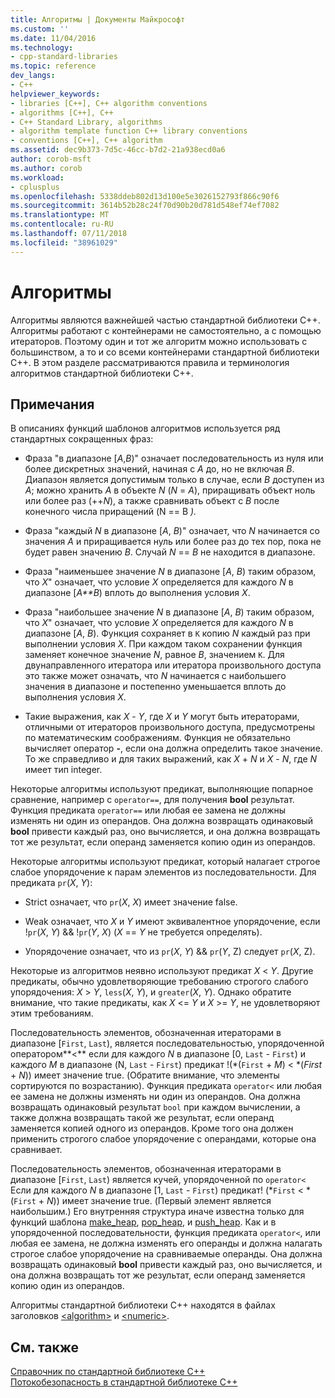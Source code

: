 ```yaml
---
title: Алгоритмы | Документы Майкрософт
ms.custom: ''
ms.date: 11/04/2016
ms.technology:
- cpp-standard-libraries
ms.topic: reference
dev_langs:
- C++
helpviewer_keywords:
- libraries [C++], C++ algorithm conventions
- algorithms [C++], C++
- C++ Standard Library, algorithms
- algorithm template function C++ library conventions
- conventions [C++], C++ algorithm
ms.assetid: dec9b373-7d5c-46cc-b7d2-21a938ecd0a6
author: corob-msft
ms.author: corob
ms.workload:
- cplusplus
ms.openlocfilehash: 5338ddeb802d13d100e5e3026152793f866c90f6
ms.sourcegitcommit: 3614b52b28c24f70d90b20d781d548ef74ef7082
ms.translationtype: MT
ms.contentlocale: ru-RU
ms.lasthandoff: 07/11/2018
ms.locfileid: "38961029"
---
```

# <a name="algorithms"></a>Алгоритмы

Алгоритмы являются важнейшей частью стандартной библиотеки C++. Алгоритмы работают с контейнерами не самостоятельно, а с помощью итераторов. Поэтому один и тот же алгоритм можно использовать с большинством, а то и со всеми контейнерами стандартной библиотеки C++. В этом разделе рассматриваются правила и терминология алгоритмов стандартной библиотеки C++.

## <a name="remarks"></a>Примечания

В описаниях функций шаблонов алгоритмов используется ряд стандартных сокращенных фраз:

- Фраза "в диапазоне [*A*,*B*)" означает последовательность из нуля или более дискретных значений, начиная с *A* до, но не включая *B*. Диапазон является допустимым только в случае, если *B* доступен из *A*; можно хранить *A* в объекте *N* (*N* = *A*), приращивать объект ноль или более раз (++*N*), а также сравнивать объект с *B* после конечного числа приращений (N == B *).*

- Фраза "каждый *N* в диапазоне [*A*, *B*)" означает, что *N* начинается со значения *A* и приращивается нуль или более раз до тех пор, пока не будет равен значению *B*. Случай *N* == *B* не находится в диапазоне.

- Фраза "наименьшее значение *N* в диапазоне [*A*, *B*) таким образом, что *X*" означает, что условие *X* определяется для каждого *N* в диапазоне [*A**B*) вплоть до выполнения условия *X*.

- Фраза "наибольшее значение *N* в диапазоне [*A*, *B*) таким образом, что *X*" означает, что условие *X* определяется для каждого *N* в диапазоне [*A*, *B*). Функция сохраняет в `K` копию *N* каждый раз при выполнении условия *X*. При каждом таком сохранении функция заменяет конечное значение *N*, равное *B*, значением `K`. Для двунаправленного итератора или итератора произвольного доступа это также может означать, что *N* начинается с наибольшего значения в диапазоне и постепенно уменьшается вплоть до выполнения условия *X*.

- Такие выражения, как *X* - *Y*, где *X* и *Y* могут быть итераторами, отличными от итераторов произвольного доступа, предусмотрены по математическим соображениям. Функция не обязательно вычисляет оператор **-**, если она должна определить такое значение. То же справедливо и для таких выражений, как *X* + *N* и *X* - *N*, где *N* имеет тип integer.

Некоторые алгоритмы используют предикат, выполняющие попарное сравнение, например с `operator==`, для получения **bool** результат. Функция предиката `operator==` или любая ее замена не должны изменять ни один из операндов. Она должна возвращать одинаковый **bool** привести каждый раз, оно вычисляется, и она должна возвращать тот же результат, если операнд заменяется копию один из операндов.

Некоторые алгоритмы используют предикат, который налагает строгое слабое упорядочение к парам элементов из последовательности. Для предиката `pr`(*X*, *Y*):

- Strict означает, что `pr`(*X*, *X*) имеет значение false.

- Weak означает, что *X* и *Y* имеют эквивалентное упорядочение, если !`pr`(*X*, *Y*) && !`pr`(*Y*, *X*) (*X* == *Y* не требуется определять).

- Упорядочение означает, что из `pr`(*X*, *Y*) && `pr`(*Y*, Z) следует `pr`(*X*, Z).

Некоторые из алгоритмов неявно используют предикат *X* \< *Y*. Другие предикаты, обычно удовлетворяющие требованию строгого слабого упорядочения: *X* > *Y*, `less`(*X*, *Y*), и `greater`(*X*, *Y*). Однако обратите внимание, что такие предикаты, как *X* \<= *Y* и *X* >= *Y*, не удовлетворяют этим требованиям.

Последовательность элементов, обозначенная итераторами в диапазоне [`First`, `Last`), является последовательностью, упорядоченной оператором**<** если для каждого *N* в диапазоне [0, `Last` - `First`) и каждого *M* в диапазоне (N, `Last` - `First`) предикат !(\*(`First` + *M*) < \*(*First* + *N*)) имеет значение true. (Обратите внимание, что элементы сортируются по возрастанию). Функция предиката `operator<` или любая ее замена не должны изменять ни один из операндов. Она должна возвращать одинаковый результат `bool` при каждом вычислении, а также должна возвращать такой же результат, если операнд заменяется копией одного из операндов. Кроме того она должен применить строгого слабое упорядочение с операндами, которые она сравнивает.

Последовательность элементов, обозначенная итераторами в диапазоне [`First`, `Last`) является кучей, упорядоченной по `operator<` Если для каждого *N* в диапазоне [1, `Last`  -  `First`) предикат! (\*`First` < \*(`First` + *N*)) имеет значение true. (Первый элемент является наибольшим.) Его внутренняя структура иначе известна только для функций шаблона [make_heap](../standard-library/algorithm-functions.md#make_heap), [pop_heap](../standard-library/algorithm-functions.md#pop_heap), и [push_heap](../standard-library/algorithm-functions.md#push_heap). Как и в упорядоченной последовательности, функция предиката `operator<`, или любая ее замена, не должна изменять его операнды и должна налагать строгое слабое упорядочение на сравниваемые операнды. Она должна возвращать одинаковый **bool** привести каждый раз, оно вычисляется, и она должна возвращать тот же результат, если операнд заменяется копию один из операндов.

Алгоритмы стандартной библиотеки C++ находятся в файлах заголовков [\<algorithm>](../standard-library/algorithm.md) и [\<numeric>](../standard-library/numeric.md).

## <a name="see-also"></a>См. также

[Справочник по стандартной библиотеке C++](../standard-library/cpp-standard-library-reference.md)<br/>
[Потокобезопасность в стандартной библиотеке C++](../standard-library/thread-safety-in-the-cpp-standard-library.md)<br/>
